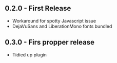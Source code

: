 ## 0.2.0 - First Release
* Workaround for spotty Javascript issue
* DejaVuSans and LiberationMono fonts bundled
## 0.3.0 - Firs propper release
* Tidied up plugin
